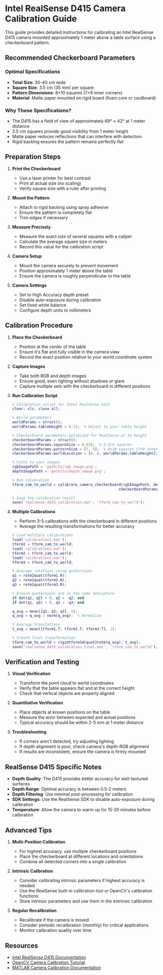 # Intel RealSense D415 Camera Calibration Guide

This guide provides detailed instructions for calibrating an Intel RealSense D415 camera mounted approximately 1 meter above a table surface using a checkerboard pattern.

## Recommended Checkerboard Parameters

### Optimal Specifications
- **Total Size**: 30-40 cm wide
- **Square Size**: 3.5 cm (35 mm) per square
- **Pattern Dimensions**: 8×10 squares (7×9 inner corners)
- **Material**: Matte paper mounted on rigid board (foam core or cardboard)

### Why These Specifications?
- The D415 has a field of view of approximately 69° × 42° at 1 meter distance
- 3.5 cm squares provide good visibility from 1 meter height
- Matte paper reduces reflections that can interfere with detection
- Rigid backing ensures the pattern remains perfectly flat

## Preparation Steps

1. **Print the Checkerboard**
   - Use a laser printer for best contrast
   - Print at actual size (no scaling)
   - Verify square size with a ruler after printing

2. **Mount the Pattern**
   - Attach to rigid backing using spray adhesive
   - Ensure the pattern is completely flat
   - Trim edges if necessary

3. **Measure Precisely**
   - Measure the exact size of several squares with a caliper
   - Calculate the average square size in meters
   - Record this value for the calibration script

4. **Camera Setup**
   - Mount the camera securely to prevent movement
   - Position approximately 1 meter above the table
   - Ensure the camera is roughly perpendicular to the table

5. **Camera Settings**
   - Set to High Accuracy depth preset
   - Disable auto-exposure during calibration
   - Set fixed white balance
   - Configure depth units to millimeters

## Calibration Procedure

1. **Place the Checkerboard**
   - Position at the center of the table
   - Ensure it's flat and fully visible in the camera view
   - Record the exact position relative to your world coordinate system

2. **Capture Images**
   - Take both RGB and depth images
   - Ensure good, even lighting without shadows or glare
   - Capture multiple sets with the checkerboard in different positions

3. **Run Calibration Script**
   ```matlab
   % Calibration script for Intel RealSense D415
   clear; clc; close all;

   % World parameters
   worldParams = struct();
   worldParams.tableHeight = 0.72;  % Adjust to your table height

   % Checkerboard parameters optimized for RealSense at 1m height
   checkerboardParams = struct();
   checkerboardParams.squareSize = 0.035;  % 3.5cm squares
   checkerboardParams.patternSize = [7, 9];  % 8×10 squares (7×9 inner corners)
   checkerboardParams.worldLocation = [0, 0, worldParams.tableHeight];  % Center of table

   % Paths to your images
   rgbImagePath = 'path/to/rgb_image.png';
   depthImagePath = 'path/to/depth_image.png';

   % Run calibration
   tform_cam_to_world = calibrate_camera_checkerboard(rgbImagePath, depthImagePath, 
                                                    checkerboardParams, worldParams, true);

   % Save the calibration result
   save('realsense_d415_calibration.mat', 'tform_cam_to_world');
   ```

4. **Multiple Calibrations**
   - Perform 3-5 calibrations with the checkerboard in different positions
   - Average the resulting transformations for better accuracy
   ```matlab
   % Load multiple calibrations
   load('calibration1.mat');
   tform1 = tform_cam_to_world;
   load('calibration2.mat');
   tform2 = tform_cam_to_world;
   load('calibration3.mat');
   tform3 = tform_cam_to_world;

   % Average rotations using quaternions
   q1 = rotm2quat(tform1.R);
   q2 = rotm2quat(tform2.R);
   q3 = rotm2quat(tform3.R);

   % Ensure quaternions are in the same hemisphere
   if dot(q1, q2) < 0, q2 = -q2; end
   if dot(q1, q3) < 0, q3 = -q3; end

   q_avg = mean([q1; q2; q3], 1);
   q_avg = q_avg / norm(q_avg);  % Normalize

   % Average translations
   t_avg = mean([tform1.T; tform2.T; tform3.T], 1);

   % Create final transformation
   tform_cam_to_world = rigidtform3d(quat2rotm(q_avg), t_avg);
   save('realsense_d415_calibration_final.mat', 'tform_cam_to_world');
   ```

## Verification and Testing

1. **Visual Verification**
   - Transform the point cloud to world coordinates
   - Verify that the table appears flat and at the correct height
   - Check that vertical objects are properly aligned

2. **Quantitative Verification**
   - Place objects at known positions on the table
   - Measure the error between expected and actual positions
   - Typical accuracy should be within 2-5 mm at 1 meter distance

3. **Troubleshooting**
   - If corners aren't detected, try adjusting lighting
   - If depth alignment is poor, check camera's depth-RGB alignment
   - If results are inconsistent, ensure the camera is firmly mounted

## RealSense D415 Specific Notes

- **Depth Quality**: The D415 provides better accuracy for well-textured surfaces
- **Depth Range**: Optimal accuracy is between 0.5-2 meters
- **Depth Filtering**: Use minimal post-processing for calibration
- **SDK Settings**: Use the RealSense SDK to disable auto-exposure during calibration
- **Temperature**: Allow the camera to warm up for 15-20 minutes before calibration

## Advanced Tips

1. **Multi-Position Calibration**
   - For highest accuracy, use multiple checkerboard positions
   - Place the checkerboard at different locations and orientations
   - Combine all detected corners into a single calibration

2. **Intrinsic Calibration**
   - Consider calibrating intrinsic parameters if highest accuracy is needed
   - Use the RealSense built-in calibration tool or OpenCV's calibration functions
   - Store intrinsic parameters and use them in the extrinsic calibration

3. **Regular Recalibration**
   - Recalibrate if the camera is moved
   - Consider periodic recalibration (monthly) for critical applications
   - Monitor calibration quality over time

## Resources

- [Intel RealSense D415 Documentation](https://www.intelrealsense.com/depth-camera-d415/)
- [OpenCV Camera Calibration Tutorial](https://docs.opencv.org/master/dc/dbb/tutorial_py_calibration.html)
- [MATLAB Camera Calibration Documentation](https://www.mathworks.com/help/vision/ug/camera-calibration.html)